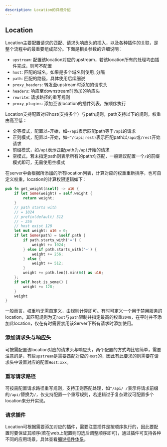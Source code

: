 ```yaml
---
description: Location的详细介绍
---
```


## Location

Location主要配置请求的匹配、请求头响应头的插入，以及各种插件的关联，是整个流程中的最重要组成部分。下面是相关参数的详细说明：

- `upstream`: 配置该location对应的upstream，若该location所有的处理均由插件完成，则可不配置
- `host`: 匹配的域名，如果是多个域名则使用`,`分隔
- `path`: 匹配的路径，具体使用后续细说
- `proxy_headers`: 转发至upstream时添加的请求头
- `headers`: 响应至downstream时添加的响应头
- `rewrite`: 请求路径的重写规则
- `proxy_plugins`: 添加至该location的插件列表，按顺序执行

Location支持配置对应host(支持多个）与path规则，path支持以下的规则，权重由高至低：

- 全等模式，配置以`=`开始，如`=/api`表示匹配path等于`/api`的请求
- 正则模式，配置以`~`开始，如`~^/(api|rest)`表示匹配path以`/api`或`/rest`开始请求
- 前缀模式，如`/api`表示匹配path为`/api`开始的请求
- 空模式，若未指定path则表示所有的path均匹配，一般建议配置一个`/`的前缀模式即可，无需使用空模式

在server中会根据所添加的所有location列表，计算对应的权重重新排序，也可自定义权重，location的计算权限逻辑如下：

```rust
pub fn get_weight(&self) -> u16 {
    if let Some(weight) = self.weight {
        return weight;
    }
    // path starts with
    // = 1024
    // prefix(default) 512
    // ~ 256
    // host exist 128
    let mut weight: u16 = 0;
    if let Some(path) = &self.path {
        if path.starts_with('=') {
            weight += 1024;
        } else if path.starts_with('~') {
            weight += 256;
        } else {
            weight += 512;
        }
        weight += path.len().min(64) as u16;
    };
    if self.host.is_some() {
        weight += 128;
    }
    weight
}
```

一般而言，权重均无需自定义，由规则计算即可。有时可定义一个用于禁用服务的location，其匹配规则为无`host`与`path`限制并指定最高的权重`2048`，在平时并不添加此location，仅在有时需要禁用该Server下所有请求时添加使用。

### 添加请求头与响应头

可按需配置该location对应的请求头与响应头，两个配置的方式均比较简单，需要注意的是，有些`upstream`是需要匹配对应的`Host`的，因此有此要求的则需要在请求头中设置对应的配置`Host:xxx`。

### 重写请求路径

可按需配置请求路径重写规则，支持正则匹配处理，如`^/api/ /`表示将请求前缀的`/api/`替换为`/`，仅支持配置一个重写规则，若逻辑过于复杂建议可配置多个location来分开实现。

### 请求插件

Location可根据需要添加对应的插件，需要注意插件是按顺序执行的，因此要配置时要保证其顺序(若在web上配置则勾选后调整顺序即可)，通过插件可支持各种不同的应用场景，具体查看[细说插件体系](./plugin_zh.md)。
